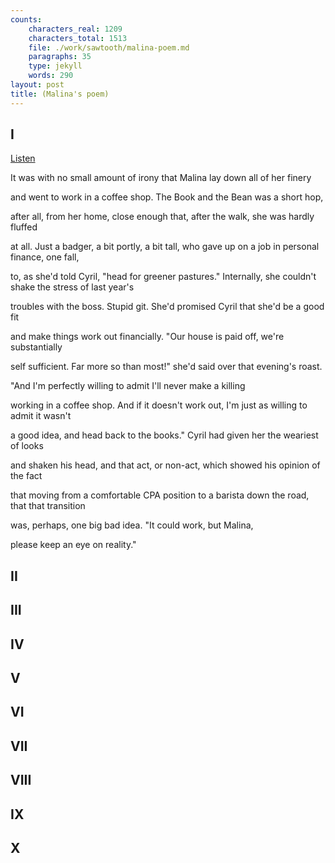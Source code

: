 ```yaml
---
counts:
    characters_real: 1209
    characters_total: 1513
    file: ./work/sawtooth/malina-poem.md
    paragraphs: 35
    type: jekyll
    words: 290
layout: post
title: (Malina's poem)
---
```


## I

[Listen](malina-1.mp3)

<div class="verse">
It was with no small amount of irony
that Malina lay down all of her finery

and went to work in a coffee shop.
The Book and the Bean was a short hop,

after all, from her home, close enough
that, after the walk, she was hardly fluffed

at all. Just a badger, a bit portly, a bit tall,
who gave up on a job in personal finance, one fall,

to, as she'd told Cyril, "head for greener pastures."
Internally, she couldn't shake the stress of last year's

troubles with the boss. Stupid git.
She'd promised Cyril that she'd be a good fit

and make things work out financially.
"Our house is paid off, we're substantially

self sufficient. Far more so than most!"
she'd said over that evening's roast.

"And I'm perfectly willing
to admit I'll never make a killing

working in a coffee shop. And if it doesn't
work out, I'm just as willing to admit it wasn't

a good idea, and head back to the books."
Cyril had given her the weariest of looks

and shaken his head, and that act, or non-act,
which showed his opinion of the fact

that moving from a comfortable CPA position
to a barista down the road, that that transition

was, perhaps, one big bad idea.
"It could work, but Malina,

please keep an eye on reality."
</div>

<!-- (Maybe continue there to more dinner/conversation?) -->

## II

<!-- (The problems with boss) -->

## III

<!-- (The first day) -->

## IV

<!-- (Settling into a routine) -->

## V

<!-- (Malina's existential unhappiness and the search for meaning) -->

## VI

<!-- (A day in the life of the coffeeshop) -->

## VII

<!-- (Cyril's interlude) -->

## VIII

<!-- (The Book and the Bean) -->

## IX

<!-- (A bad day followed by a fight with Cyril) -->

## X

<!-- (Endless questioning into what happiness means) -->
